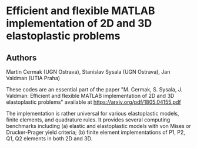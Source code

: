 # Efficient and flexible MATLAB implementation of 2D and 3D elastoplastic problems
## Authors
Martin Cermak (UGN Ostrava), Stanislav Sysala (UGN Ostrava), Jan Valdman (UTIA Praha) 

These codes are an essential part of the paper "M. Cermak, S. Sysala, J. Valdman: Efficient and flexible MATLAB implementation of 2D and 3D elastoplastic problems" available at https://arxiv.org/pdf/1805.04155.pdf

The implementation is rather universal for various elastoplastic models, finite elements, and quadrature rules. It provides several computing benchmarks including
(a) elastic and elastoplastic models with von Mises or Drucker-Prager yield criteria;
(b) finite element implementations of P1, P2, Q1, Q2 elements in both 2D and 3D.
